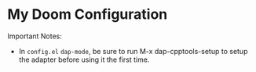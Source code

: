 # My Doom Configuration

Important Notes:
- In `config.el` `dap-mode`, be sure to run M-x dap-cpptools-setup to setup the adapter before using it the first time.
